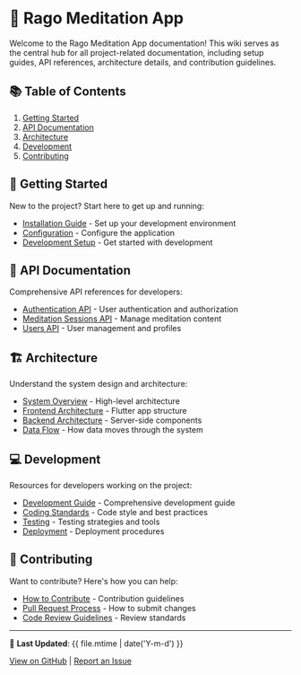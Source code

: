# 🧘 Rago Meditation App

Welcome to the Rago Meditation App documentation! This wiki serves as the central hub for all project-related documentation, including setup guides, API references, architecture details, and contribution guidelines.

## 📚 Table of Contents

1. [Getting Started](#-getting-started)
2. [API Documentation](#-api-documentation)
3. [Architecture](#-architecture)
4. [Development](#-development)
5. [Contributing](#-contributing)

## 🚀 Getting Started

New to the project? Start here to get up and running:

- [Installation Guide](Getting-Started/Installation) - Set up your development environment
- [Configuration](Getting-Started/Configuration) - Configure the application
- [Development Setup](Getting-Started/Development-Setup) - Get started with development

## 📡 API Documentation

Comprehensive API references for developers:

- [Authentication API](API/Authentication) - User authentication and authorization
- [Meditation Sessions API](API/Meditation-Sessions) - Manage meditation content
- [Users API](API/Users) - User management and profiles

## 🏗️ Architecture

Understand the system design and architecture:

- [System Overview](Architecture/Overview) - High-level architecture
- [Frontend Architecture](Architecture/Frontend) - Flutter app structure
- [Backend Architecture](Architecture/Backend) - Server-side components
- [Data Flow](Architecture/Data-Flow) - How data moves through the system

## 💻 Development

Resources for developers working on the project:

- [Development Guide](Development/Guide) - Comprehensive development guide
- [Coding Standards](Development/Coding-Standards) - Code style and best practices
- [Testing](Development/Testing) - Testing strategies and tools
- [Deployment](Development/Deployment) - Deployment procedures

## 🤝 Contributing

Want to contribute? Here's how you can help:

- [How to Contribute](Contributing/How-to-Contribute) - Contribution guidelines
- [Pull Request Process](Contributing/Pull-Request-Process) - How to submit changes
- [Code Review Guidelines](Contributing/Code-Review-Guidelines) - Review standards

---

📅 **Last Updated**: {{ file.mtime | date('Y-m-d') }}

[View on GitHub](https://github.com/Bytefield/rago_enterprises) | [Report an Issue](https://github.com/Bytefield/rago_enterprises/issues)
